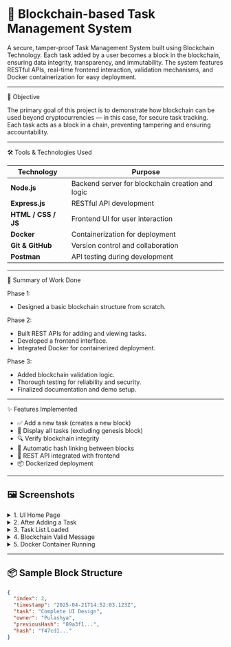 # 🧱 Blockchain-based Task Management System

A secure, tamper-proof Task Management System built using Blockchain Technology. Each task added by a user becomes a block in the blockchain, ensuring data integrity, transparency, and immutability. The system features RESTful APIs, real-time frontend interaction, validation mechanisms, and Docker containerization for easy deployment.

---

📌 Objective

The primary goal of this project is to demonstrate how blockchain can be used beyond cryptocurrencies — in this case, for secure task tracking. Each task acts as a block in a chain, preventing tampering and ensuring accountability.

---

🛠️ Tools & Technologies Used

| Technology             | Purpose                                                  |
|------------------------|----------------------------------------------------------|
| **Node.js**            | Backend server for blockchain creation and logic         |
| **Express.js**         | RESTful API development                                  |
| **HTML / CSS / JS**    | Frontend UI for user interaction                         |
| **Docker**             | Containerization for deployment                          |
| **Git & GitHub**       | Version control and collaboration                        |
| **Postman**            | API testing during development                           |

---

🔄 Summary of Work Done

Phase 1:
- Designed a basic blockchain structure from scratch.

Phase 2:
- Built REST APIs for adding and viewing tasks.
- Developed a frontend interface.
- Integrated Docker for containerized deployment.

Phase 3:
- Added blockchain validation logic.
- Thorough testing for reliability and security.
- Finalized documentation and demo setup.

---

✨ Features Implemented

- ✅ Add a new task (creates a new block)
- 📜 Display all tasks (excluding genesis block)
- 🔍 Verify blockchain integrity
- 🔗 Automatic hash linking between blocks
- 🧪 REST API integrated with frontend
- 📦 Dockerized deployment

---

## 🖼️ Screenshots

<details>
<summary>1. UI Home Page</summary>
<p>Screenshot goes here</p>
</details>

<details>
<summary>2. After Adding a Task</summary>
<p>Screenshot goes here</p>
</details>

<details>
<summary>3. Task List Loaded</summary>
<p>Screenshot goes here</p>
</details>

<details>
<summary>4. Blockchain Valid Message</summary>
<p>Screenshot goes here</p>
</details>

<details>
<summary>5. Docker Container Running</summary>
<p>Screenshot goes here</p>
</details>

---

## 📦 Sample Block Structure

```json
{
  "index": 2,
  "timestamp": "2025-04-21T14:52:03.123Z",
  "task": "Complete UI Design",
  "owner": "Pulashya",
  "previousHash": "89a3f1...",
  "hash": "f47cd1..."
}
